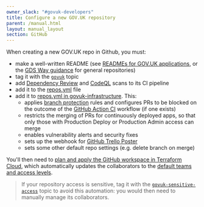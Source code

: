 ```yaml
---
owner_slack: "#govuk-developers"
title: Configure a new GOV.UK repository
parent: /manual.html
layout: manual_layout
section: GitHub
---
```


When creating a new GOV.UK repo in Github, you must:

- make a well-written README (see [READMEs for GOV.UK applications](/manual/readmes.html), or the [GDS Way guidance](https://gds-way.digital.cabinet-office.gov.uk/manuals/readme-guidance.html#writing-readmes) for general repositories)
- tag it with the [`govuk`](https://github.com/search?q=topic:govuk) topic
- add [Dependency Review](/manual/dependency-review.html) and [CodeQL](/manual/codeql.html) scans to its CI pipeline
- add it to the [repos.yml](https://github.com/alphagov/govuk-developer-docs/blob/main/data/repos.yml) file
- add it to [repos.yml in govuk-infrastructure](https://github.com/alphagov/govuk-infrastructure/blob/main/terraform/deployments/github/repos.yml). This:
  - applies [branch protection](https://help.github.com/articles/about-protected-branches) rules and configures PRs to be blocked on the outcome of the [GitHub Action CI](/manual/test-and-build-a-project-with-github-actions.html) workflow (if one exists)
  - restricts the merging of PRs for continuously deployed apps, so that only those with Production Deploy or Production Admin access can merge
  - enables vulnerability alerts and security fixes
  - sets up the webhook for [GitHub Trello Poster](/repos/github-trello-poster.html)
  - sets some other default repo settings (e.g. delete branch on merge)

You'll then need to [plan and apply the GitHub workspace in Terraform Cloud](https://app.terraform.io/app/govuk/workspaces/GitHub/runs), which automatically updates the collaborators to the [default teams and access levels](https://github.com/alphagov/govuk-infrastructure/blob/83ff43c4e55f3d3273644e80897b58fd351f566a/terraform/deployments/github/main.tf#L76-L112).

 > If your repository access is sensitive, tag it with the [`govuk-sensitive-access`](https://github.com/search?q=topic:govuk-sensitive-access) topic to avoid this automation: you would then need to manually manage its collaborators.
